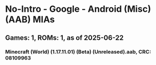 # No-Intro - Google - Android (Misc) (AAB) MIAs
## Games: 1, ROMs: 1, as of 2025-06-22

### Minecraft (World) (1.17.11.01) (Beta) (Unreleased).aab, CRC: 08109963

